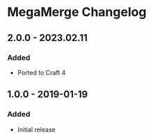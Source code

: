 # MegaMerge Changelog

## 2.0.0 - 2023.02.11

### Added

- Ported to Craft 4

## 1.0.0 - 2019-01-19

### Added

- Initial release
